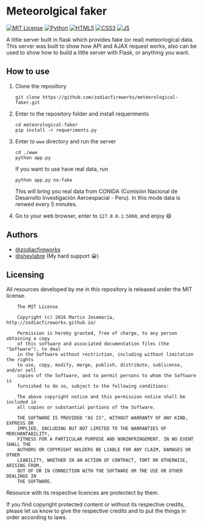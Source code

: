# Meteorolgical faker

[![MIT License][2]][1] [![Python][3]][1] [![HTML5][4]][1] [![CSS3][5]][1] [![JS][6]][1]

A little server built in flask which provides fake (or real) meteorlogical data.
This server was built to show how API and AJAX request works, also can be used
to show how to build a little server with Flask, or anything you want.

## How to use

1. Clone the repository
    ```
    git clone https://github.com/zodiacfireworks/meteorological-faker.git
    ```

2. Enter to the repository folder and install requeriments
    ```
    cd meteorological-faker
    pip install -r requeriments.py
    ```

3. Enter to `www` directory and run the server
    ```
    cd ./www
    python app.py
    ```

    If you want to use have real data, run
    ```
    python app.py no-fake
    ```

    This will bring you real data from CONIDA (Comisión Nacional de Desarrollo Investigación Aeroespacial - Peru). In this mode data is renwed every 5 minutes.

4. Go to your web browser, enter to `127.0.0.1:5000`, and enjoy :smile:

## Authors

* [@zodiacfireworks](https://github.com/zodiacfireworks)
* [@sheylabre](https://github.com/sheylabre) (My hard support :grinning:)

## Licensing

All resources developed by me in this repository is released under the MIT license.

```text
    The MIT License

    Copyright (c) 2016 Martin Josemaría, http://zodiacfireworks.github.io/

    Permission is hereby granted, free of charge, to any person obtaining a copy
    of this software and associated documentation files (the "Software"), to deal
    in the Software without restriction, including without limitation the rights
    to use, copy, modify, merge, publish, distribute, sublicense, and/or sell
    copies of the Software, and to permit persons to whom the Software is
    furnished to do so, subject to the following conditions:

    The above copyright notice and this permission notice shall be included in
    all copies or substantial portions of the Software.

    THE SOFTWARE IS PROVIDED "AS IS", WITHOUT WARRANTY OF ANY KIND, EXPRESS OR
    IMPLIED, INCLUDING BUT NOT LIMITED TO THE WARRANTIES OF MERCHANTABILITY,
    FITNESS FOR A PARTICULAR PURPOSE AND NONINFRINGEMENT. IN NO EVENT SHALL THE
    AUTHORS OR COPYRIGHT HOLDERS BE LIABLE FOR ANY CLAIM, DAMAGES OR OTHER
    LIABILITY, WHETHER IN AN ACTION OF CONTRACT, TORT OR OTHERWISE, ARISING FROM,
    OUT OF OR IN CONNECTION WITH THE SOFTWARE OR THE USE OR OTHER DEALINGS IN
    THE SOFTWARE.
```

Resource with its respective licences are protectect by them.

If you find copyright protected content or without its respective credits,
please let us know to give the respective credits and to put the things in
order according to laws.

[1]: git@github.com:zodiacfireworks/meteorological-faker.git
[2]: https://img.shields.io/badge/License-MIT-blue.svg?maxAge=2592000&style=flat-square
[3]: https://img.shields.io/badge/Language-Python-green.svg?maxAge=2592000&style=flat-square
[4]: https://img.shields.io/badge/Language-HTML5-orange.svg?maxAge=2592000&style=flat-square
[5]: https://img.shields.io/badge/Language-CSS3-blue.svg?maxAge=2592000&style=flat-square
[6]: https://img.shields.io/badge/Language-JS-yellow.svg?maxAge=2592000&style=flat-square
